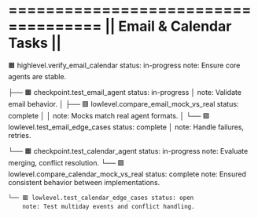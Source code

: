 ====================================
||     Email & Calendar Tasks     ||
====================================

🟧 highlevel.verify_email_calendar status: in-progress
   note: Ensure core agents are stable.

├── 🟧 checkpoint.test_email_agent status: in-progress
│   note: Validate email behavior.
│   ├── 🟩 lowlevel.compare_email_mock_vs_real status: complete
│   │   note: Mocks match real agent formats.
│   └── 🟩 lowlevel.test_email_edge_cases status: complete
│       note: Handle failures, retries.

└── 🟧 checkpoint.test_calendar_agent status: in-progress
    note: Evaluate merging, conflict resolution.
    └── 🟩 lowlevel.compare_calendar_mock_vs_real status: complete
        note: Ensured consistent behavior between implementations.

    └── 🟥 lowlevel.test_calendar_edge_cases status: open
        note: Test multiday events and conflict handling.

